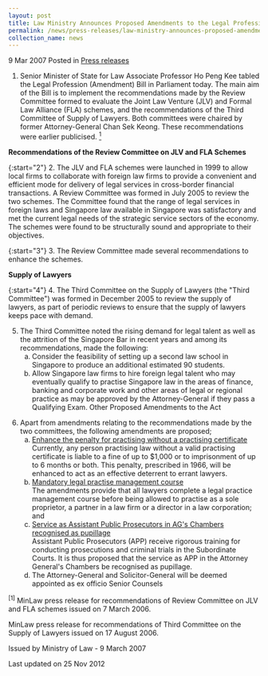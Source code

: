 ```yaml
---
layout: post
title: Law Ministry Announces Proposed Amendments to the Legal Profession Act
permalink: /news/press-releases/law-ministry-announces-proposed-amendments-to-the-legal-profession-act_1
collection_name: news
---
```


9 Mar 2007 Posted in [Press releases](/news/press-releases)

1. Senior Minister of State for Law Associate Professor Ho Peng Kee tabled the Legal Profession (Amendment) Bill in Parliament today. The main aim of the Bill is to implement the recommendations made by the Review Committee formed to evaluate the Joint Law Venture (JLV) and Formal Law Alliance (FLA) schemes, and the recommendations of the Third Committee of Supply of Lawyers. Both committees were chaired by former Attorney-General Chan Sek Keong. These recommendations were earlier publicised. <a href="#Minlaw"><sup>1</sup></a> 


**Recommendations of the Review Committee on JLV and FLA Schemes** 

{:start="2"}
2. The JLV and FLA schemes were launched in 1999 to allow local firms to collaborate with foreign law firms to provide a convenient and efficient mode for delivery of legal services in cross-border financial transactions. A Review Committee was formed in July 2005 to review the two schemes. The Committee found that the range of legal services in foreign laws and Singapore law available in Singapore was satisfactory and met the current legal needs of the strategic service sectors of the economy. The schemes were found to be structurally sound and appropriate to their objectives.

{:start="3"}
3. The Review Committee made several recommendations to enhance the schemes.


**Supply of Lawyers** 

{:start="4"}
4. The Third Committee on the Supply of Lawyers (the "Third Committee") was formed in December 2005 to review the supply of lawyers, as part of periodic reviews to ensure that the supply of lawyers keeps pace with demand.

<ol start="5">
<li>The Third Committee noted the rising demand for legal talent as well as the attrition of the Singapore Bar in recent years and among its recommendations, made the following:

<ol style="list-style-type: lower-alpha">

<li>Consider the feasibility of setting up a second law school in Singapore to produce an additional estimated 90 students.</li>

<li>Allow Singapore law firms to hire foreign legal talent who may eventually qualify to practise Singapore law in the areas of finance, banking and corporate work and other areas of legal or regional practice as may be approved by the Attorney-General if they pass a Qualifying Exam.
Other Proposed Amendments to the Act</li>


</ol>


</li>
</ol>

<ol start="6">
<li>Apart from amendments relating to the recommendations made by the two committees, the following amendments are proposed;
<ol style="list-style-type: lower-alpha;">
<li><u>Enhance the penalty for practising without a practising certificate</u> <br /> Currently, any person practising law without a valid practising certificate is liable to a fine of up to $1,000 or to imprisonment of up to 6 months or both. This penalty, prescribed in 1966, will be enhanced to act as an effective deterrent to errant lawyers.</li>
<li><u>Mandatory legal practise management course </u> <br /> The amendments provide that all lawyers complete a legal practice management course before being allowed to practise as a sole proprietor, a partner in a law firm or a director in a law corporation; and</li>
<li><u>Service as Assistant Public Prosecutors in AG's Chambers recognised as pupillage</u> <br /> Assistant Public Prosecutors (APP) receive rigorous training for conducting prosecutions and criminal trials in the Subordinate Courts. It is thus proposed that the service as APP in the Attorney General's Chambers be recognised as pupillage.</li>
<li>The Attorney-General and Solicitor-General will be deemed appointed as ex officio Senior Counsels</li>
</ol>
</li>
</ol>

<p id="Minlaw"><sup>[1]</sup> MinLaw press release for recommendations of Review Committee on JLV and FLA schemes issued on 7 March 2006.</p>


MinLaw press release for recommendations of Third Committee on the Supply of Lawyers issued on 17 August 2006.

 

Issued by Ministry of Law - 9 March 2007

<p class="right-side-updated">Last updated on 25 Nov 2012</p>








